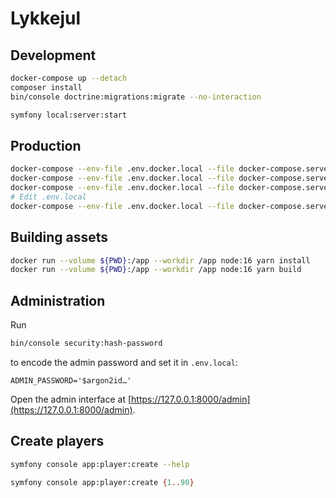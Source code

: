 # Lykkejul

## Development

```sh
docker-compose up --detach
composer install
bin/console doctrine:migrations:migrate --no-interaction

symfony local:server:start
```

## Production

```sh
docker-compose --env-file .env.docker.local --file docker-compose.server.yml up --detach
docker-compose --env-file .env.docker.local --file docker-compose.server.yml exec --user deploy phpfpm composer install --no-dev --classmap-authoritative
docker-compose --env-file .env.docker.local --file docker-compose.server.yml exec --user deploy phpfpm bin/console doctrine:migrations:migrate --no-interaction
# Edit .env.local
docker-compose --env-file .env.docker.local --file docker-compose.server.yml exec --user deploy phpfpm composer dump-env
```

## Building assets

```sh
docker run --volume ${PWD}:/app --workdir /app node:16 yarn install
docker run --volume ${PWD}:/app --workdir /app node:16 yarn build
```

## Administration

Run

```sh
bin/console security:hash-password
```

to encode the admin password and set it in `.env.local`:

```
ADMIN_PASSWORD='$argon2id…'
```

Open the admin interface at
[https://127.0.0.1:8000/admin](https://127.0.0.1:8000/admin).

## Create players

```sh
symfony console app:player:create --help
```

```sh
symfony console app:player:create {1..90}
```
